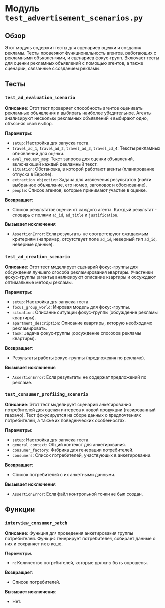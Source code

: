 # Модуль `test_advertisement_scenarios.py`

## Обзор

Этот модуль содержит тесты для сценариев оценки и создания рекламы. Тесты проверяют функциональность агентов, работающих с рекламными объявлениями, и сценариев фокус-групп. Включает тесты для оценки рекламных объявлений с помощью агентов, а также сценарии, связанные с созданием рекламы.

## Тесты

### `test_ad_evaluation_scenario`

**Описание**: Этот тест проверяет способность агентов оценивать рекламные объявления и выбирать наиболее убедительное. Агенты анализируют несколько рекламных объявлений и выбирают одно, объясняя свой выбор.

**Параметры**:

- `setup`: Настройка для запуска теста.
- `travel_ad_1`, `travel_ad_2`, `travel_ad_3`, `travel_ad_4`: Тексты рекламных объявлений для оценки.
- `eval_request_msg`: Текст запроса для оценки объявлений, включающий каждый рекламный текст.
- `situation`: Обстановка, в которой работают агенты (планирование отпуска в Европе).
- `extraction_objective`: Задача для извлечения результатов (найти выбранное объявление, его номер, заголовок и обоснование).
- `people`: Список агентов, которые принимают участие в оценке.

**Возвращает**:

- Список результатов оценки от каждого агента. Каждый результат - словарь с полями `ad_id`, `ad_title` и `justification`.

**Вызывает исключения**:

- `AssertionError`: Если результаты не соответствуют ожидаемым критериям (например, отсутствует поле `ad_id`, неверный тип `ad_id`, неверные данные).


### `test_ad_creation_scenario`

**Описание**: Этот тест моделирует сценарий фокус-группы для обсуждения лучшего способа рекламирования квартиры. Участники фокус-группы (агенты) анализируют описание квартиры и обсуждают оптимальные методы рекламы.

**Параметры**:

- `setup`: Настройка для запуска теста.
- `focus_group_world`: Мировая модель для фокус-группы.
- `situation`: Описание ситуации фокус-группы (обсуждение рекламы квартиры).
- `apartment_description`: Описание квартиры, которую необходимо рекламировать.
- `task`: Задача фокус-группы (обсуждение способов рекламы квартиры).

**Возвращает**:

- Результаты работы фокус-группы (предложения по рекламе).

**Вызывает исключения**:

- `AssertionError`: Если результаты не содержат предложений по рекламе.

### `test_consumer_profiling_scenario`

**Описание**: Этот тест моделирует сценарий анкетирования потребителей для оценки интереса к новой продукции (газированный гвахачо). Тест фокусируется на сборе данных о предпочтениях потребителей, а также их поведенческих особенностях.

**Параметры**:

- `setup`: Настройка для запуска теста.
- `general_context`: Общий контекст для анкетирования.
- `consumer_factory`: Фабрика для генерации потребителей.
- `consumers`: Список потребителей, участвующих в анкетировании.

**Возвращает**:

- Список потребителей с их анкетными данными.

**Вызывает исключения**:

- `AssertionError`: Если файл контрольной точки не был создан.

## Функции

### `interview_consumer_batch`

**Описание**: Функция для проведения анкетирования группы потребителей. Функция генерирует потребителей, собирает данные о них и сохраняет их в кеше.

**Параметры**:

- `n`: Количество потребителей, которые должны быть опрошены.

**Возвращает**:

- Список потребителей.

**Вызывает исключения**:

- Нет.